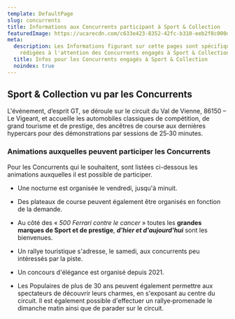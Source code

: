 ```yaml
---
template: DefaultPage
slug: concurrents
title: Informations aux Concurrents participant à Sport & Collection
featuredImage: https://ucarecdn.com/c633e423-8352-42fc-b310-eeb2f8c000df/
meta:
  description: Les Informations figurant sur cette pages sont spécifiquement
    rédigées à l'attention des Concurrents engagés à Sport & Collection.
  title: Infos pour les Concurrents engagés à Sport & Collection
  noindex: true
---
```


## Sport & Collection vu par les Concurrents

L'événement, d’esprit GT, se déroule sur le circuit du Val de Vienne, 86150 – Le Vigeant, et accueille les automobiles classiques de compétition, de grand tourisme et de prestige, des ancêtres de course aux dernières hypercars pour des démonstrations par sessions de 25‐30 minutes.

### Animations auxquelles peuvent participer les Concurrents

Pour les Concurrents qui le souhaitent, sont listées ci-dessous les animations auxquelles il est possible de participer.

* Une nocturne est organisée le vendredi, jusqu'à minuit.

* Des plateaux de course peuvent également être organisés en fonction de la demande.

* Au côté des « *500 Ferrari contre le cancer* » toutes les **grandes marques de Sport et de prestige**, ***d'hier et d'aujourd'hui*** sont les bienvenues.

* Un rallye touristique s'adresse, le samedi, aux concurrents peu intéressés par la piste.

* Un concours d'élégance est organisé depuis 2021.

* Les Populaires de plus de 30 ans peuvent également permettre aux spectateurs de découvrir leurs charmes, en s'exposant au centre du circuit. 
Il est également possible d'effectuer un rallye‐promenade le dimanche matin ainsi que de parader sur le circuit.